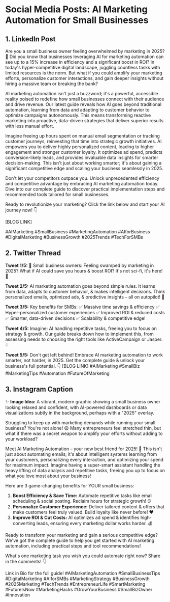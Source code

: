 # Social Media Posts: AI Marketing Automation for Small Businesses

## 1. LinkedIn Post

Are you a small business owner feeling overwhelmed by marketing in 2025? 🤯 Did you know that businesses leveraging AI for marketing automation can see up to a 15% increase in efficiency and a significant boost in ROI? In today's hyper-competitive digital landscape, juggling countless tasks with limited resources is the norm. But what if you could amplify your marketing efforts, personalize customer interactions, and gain deeper insights without hiring a massive team or breaking the bank?

AI marketing automation isn't just a buzzword; it's a powerful, accessible reality poised to redefine how small businesses connect with their audience and drive revenue. Our latest guide reveals how AI goes beyond traditional automation, learning from data and adapting to customer behavior to optimize campaigns autonomously. This means transforming reactive marketing into proactive, data-driven strategies that deliver superior results with less manual effort.

Imagine freeing up hours spent on manual email segmentation or tracking customer journeys, reinvesting that time into strategic growth initiatives. AI empowers you to deliver highly personalized content, leading to higher engagement and stronger customer loyalty. It optimizes ad spend, predicts conversion-likely leads, and provides invaluable data insights for smarter decision-making. This isn't just about working smarter; it's about gaining a significant competitive edge and scaling your business seamlessly in 2025.

Don't let your competitors outpace you. Unlock unprecedented efficiency and competitive advantage by embracing AI marketing automation today. Dive into our complete guide to discover practical implementation steps and recommended tools tailored for small businesses.

Ready to revolutionize your marketing? Click the link below and start your AI journey now! 👇

[BLOG LINK]

#AIMarketing #SmallBusiness #MarketingAutomation #AIforBusiness #DigitalMarketing #BusinessGrowth #2025Trends #TechForSMBs

## 2. Twitter Thread

**Tweet 1/5:**
🤯 Small business owners: Feeling swamped by marketing in 2025? What if AI could save you hours & boost ROI? It's not sci-fi, it's here! 🧵

**Tweet 2/5:**
AI marketing automation goes beyond simple rules. It learns from data, adapts to customer behavior, & makes intelligent decisions. Think personalized emails, optimized ads, & predictive insights – all on autopilot! 🚀

**Tweet 3/5:**
Key benefits for SMBs:
✅ Massive time savings & efficiency
✅ Hyper-personalized customer experiences
✅ Improved ROI & reduced costs
✅ Smarter, data-driven decisions
✅ Scalability & competitive edge!

**Tweet 4/5:**
Imagine: AI handling repetitive tasks, freeing you to focus on strategy & growth. Our guide breaks down how to implement this, from assessing needs to choosing the right tools like ActiveCampaign or Jasper. 💡

**Tweet 5/5:**
Don't get left behind! Embrace AI marketing automation to work smarter, not harder, in 2025. Get the complete guide & unlock your business's full potential. 👇 [BLOG LINK] #AIMarketing #SmallBiz #MarketingTips #Automation #FutureOfMarketing

## 3. Instagram Caption

✨ **Image Idea:** A vibrant, modern graphic showing a small business owner looking relaxed and confident, with AI-powered dashboards or data visualizations subtly in the background, perhaps with a "2025" overlay.

Struggling to keep up with marketing demands while running your small business? You're not alone! 😩 Many entrepreneurs feel stretched thin, but what if there was a secret weapon to amplify your efforts without adding to your workload?

Meet AI Marketing Automation – your new best friend for 2025! 🤖 This isn't just about automating emails; it's about intelligent systems learning from your customers, personalizing every interaction, and optimizing your spend for maximum impact. Imagine having a super-smart assistant handling the heavy lifting of data analysis and repetitive tasks, freeing you up to focus on what you love most about your business!

Here are 3 game-changing benefits for YOUR small business:
1.  **Boost Efficiency & Save Time:** Automate repetitive tasks like email scheduling & social posting. Reclaim hours for strategic growth! ⏰
2.  **Personalize Customer Experience:** Deliver tailored content & offers that make customers feel truly valued. Build loyalty like never before! ❤️
3.  **Improve ROI & Cut Costs:** AI optimizes ad spend & identifies high-converting leads, ensuring every marketing dollar works harder. 💰

Ready to transform your marketing and gain a serious competitive edge? We've got the complete guide to help you get started with AI marketing automation, including practical steps and tool recommendations!

What's one marketing task you wish you could automate right now? Share in the comments! 👇

Link in Bio for the full guide! #AIMarketingAutomation #SmallBusinessTips #DigitalMarketing #AIforSMBs #MarketingStrategy #BusinessGrowth #2025Marketing #TechTrends #EntrepreneurLife #SmartMarketing #FutureIsNow #MarketingHacks #GrowYourBusiness #SmallBizOwner #Innovation